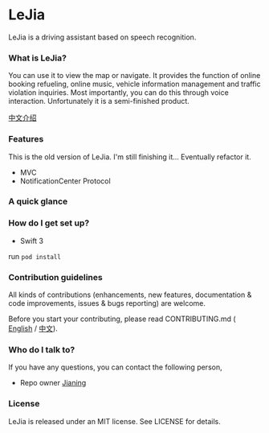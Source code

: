 # LeJia #

LeJia is a driving assistant based on speech recognition. 

### What is LeJia? ###

You can use it to view the map or navigate. It provides the function of online booking refueling, online music, vehicle information management and traffic violation inquiries. Most importantly, you can do this through voice interaction. Unfortunately it is a semi-finished product.

[中文介绍](docs/Introduction.zh-cn.md)

### Features ###

This is the old version of LeJia. I'm still finishing it… Eventually refactor it.

* MVC
* NotificationCenter Protocol

### A quick glance ###

### How do I get set up? ###

* Swift 3

run `pod install`

### Contribution guidelines ###

All kinds of contributions (enhancements, new features, documentation & code improvements, issues & bugs reporting) are welcome.

Before you start your contributing, please read CONTRIBUTING.md ( [English](docs/CONTRIBUTING.md) / [中文](docs/CONTRIBUTING.zh-cn.md)).

### Who do I talk to? ###

If you have any questions, you can contact the following person,

* Repo owner [Jianing](mailto:wjnmailg@gmail.com)

### License ###

LeJia is released under an MIT license. See LICENSE for details.